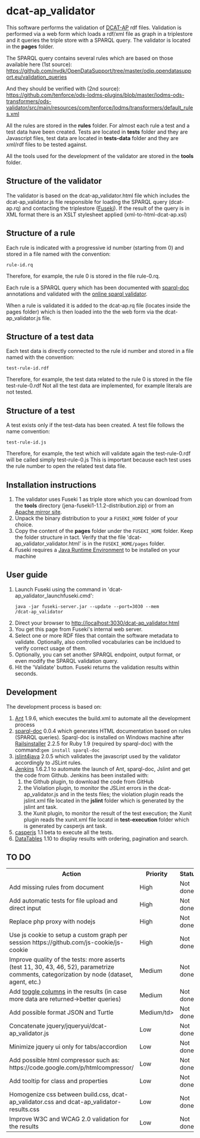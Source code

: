 # dcat-ap_validator

This software performs the validation of <a href="https://joinup.ec.europa.eu/asset/dcat_application_profile/description">DCAT-AP</a> rdf files.
Validation is performed via a web form which loads a rdf/xml file as graph in a triplestore and it queries the triple store with a SPARQL query. The validator is located in the <b>pages</b> folder.

The SPARQL query contains several rules which are based on those available here (1st source):
https://github.com/nvdk/OpenDataSupport/tree/master/odip.opendatasupport.eu/validation_queries

And they should be verified with (2nd source):
https://github.com/tenforce/ods-lodms-plugins/blob/master/lodms-ods-transformers/ods-validator/src/main/resources/com/tenforce/lodms/transformers/default_rules.xml

All the rules are stored in the <b>rules</b> folder. For almost each rule a test and a test data have been created. Tests are located in <b>tests</b> folder and they are Javascript files, test data are located in <b>tests-data</b> folder and they are xml/rdf files to be tested against.

All the tools used for the development of the validator are stored in the <b>tools</b> folder.

<h2>Structure of the validator</h2>
The validator is based on the dcat-ap_validator.html file which includes the dcat-ap_validator.js file responsible for loading the SPARQL query (dcat-ap.rq) and contacting the triplestore (<a href="http://jena.apache.org/documentation/serving_data/">Fuseki</a>).
If the result of the query is in XML format there is an XSLT stylesheet applied (xml-to-html-dcat-ap.xsl)

<h2>Structure of a rule</h2>
Each rule is indicated with a progressive id number (starting from 0) and stored in a file named with the convention:

<code>rule-id.rq</code>

Therefore, for example, the rule 0 is stored in the file rule-0.rq.

Each rule is a SPARQL query which has been documented with <a href="https://github.com/ldodds/sparql-doc">sparql-doc</a> annotations and validated with the <a href="http://www.sparql.org/query-validator.html">online sparql validator</a>.

When a rule is validated it is added to the dcat-ap.rq file (locates inside the pages folder) which is then loaded into the the web form via the dcat-ap_validator.js file.

<h2>Structure of a test data</h2>
Each test data is directly connected to the rule id number and stored in a file named with the convention:

<code>test-rule-id.rdf</code>

Therefore, for example, the test data related to the rule 0 is stored in the file test-rule-0.rdf
Not all the test data are implemented, for example literals are not tested.

<h2>Structure of a test</h2>
A test exists only if the test-data has been created. A test file follows the name convention:

<code>test-rule-id.js</code>

Therefore, for example, the test which will validate again the test-rule-0.rdf will be called simply test-rule-0.js
This is important because each test uses the rule number to open the related test data file.

<h2>Installation instructions</h2>
<ol>
<li>The validator uses Fuseki 1 as triple store which you can download from the <b>tools</b> directory (jena-fuseki1-1.1.2-distribution.zip) or from an <a href="http://www.apache.org/dist/jena/">Apache mirror site</a>.</li>
<li>Unpack the binary distribution to your a <code>FUSEKI_HOME</code> folder of your choice.</li>
<li>Copy the content of the <b>pages</b> folder under the <code>FUSEKI_HOME</code> folder. Keep the folder structure in tact. Verify that the file 'dcat-ap_validator_validator.html' is in the <code>FUSEKI_HOME/pages</code> folder.</li>
<li>Fuseki requires a <a href="http://www.oracle.com/technetwork/java/javase/downloads/java-se-jre-7-download-432155.html">Java Runtime Environment</a> to be installed on your machine</li>
</ol>

<h2>User guide</h2>
<ol>
<li>Launch Fuseki using the command in 'dcat-ap_validator_launchfuseki.cmd':

<code>java -jar fuseki-server.jar --update --port=3030 --mem /dcat-ap_validator</code>
</li>
<li>Direct your browser to <a href="http://localhost:3030/dcat-ap_validator.html">http://localhost:3030/dcat-ap_validator.html</a></li>
<li>You get this page from Fuseki's internal web server.</li>
<li>Select one or more RDF files that contain the software metadata to validate. Optionally, also controlled vocabularies can be incldued to verify correct usage of them.</li>
<li>Optionally, you can set another SPARQL endpoint, output format, or even modify the SPARQL validation query. </li>
<li>Hit the 'Validate' button. Fuseki returns the validation results within seconds.</li>
</ol>
<h2>Development</h2>
The development process is based on:
<ol>
<li><a href="http://ant.apache.org/">Ant</a> 1.9.6, which executes the build.xml to automate all the development process</li>
<li><a href="https://github.com/ldodds/sparql-doc">sparql-doc</a> 0.0.4 which generates HTML documentation based on rules (SPARQL queries). Sparql-doc is installed on Windows machine after <a href="http://railsinstaller.org/en">Railsinstaller</a> 2.2.5 for Ruby 1.9 (required by sparql-doc) with the command:<code>gem install sparql-doc</code></li>
<li><a href="https://code.google.com/p/jslint4java/">jslint4java</a> 2.0.5 which validates the javascript used by the validator accordingly to JSLint rules.</li>
<li><a href="https://jenkins-ci.org/">Jenkins</a> 1.6.2.1 to automate the launch of Ant, sparql-doc, Jslint and get the code from Github. Jenkins has been installed with:
<ol>
<li>the Github plugin, to download the code from GitHub</li>
<li>the Violation plugin, to monitor the JSLint errors in the dcat-ap_validator.js and in the tests files; the violation plugin reads the jslint.xml file located in the <b>jslint</b> folder which is generated by the jslint ant task.</li>
<li>the Xunit plugin, to monitor the result of the test execution; the Xunit plugin reads the xunit.xml file locatd in <b>test-execution</b> folder which is generated by casperjs ant task.</li>
</ol>
</li>
<li><a href="https://casperjs.org">casperjs</a> 1.1 beta to execute all the tests.</li>
<li><a href="https://www.datatables.net/">DataTables</a> 1.10 to display results with ordering, pagination and search.</li>
</ol>
<h2>TO DO</h2>
<table>
<tr><th>Action</th><th>Priority</th><th>Status</th></tr>
<tr><td>Add missing rules from document</td><td>High</td><td>Not done</td></tr>
<tr><td>Add automatic tests for file upload and direct input</td><td>High</td><td>Not done</td></tr>
<tr><td>Replace php proxy with nodejs</td><td>High</td><td>Not done</td></tr>
<tr><td>Use js cookie to setup a custom graph per session https://github.com/js-cookie/js-cookie</td><td>High</td><td>Not done</td></tr>
<tr><td>Improve quality of the tests: more asserts (test 11, 30, 43, 46, 52), parametrize comments, categorization by node (dataset, agent, etc.)</td><td>Medium</td><td>Not done</td></tr>
<tr><td>Add <a href="https://datatables.net/examples/api/show_hide.html">toggle columns</a> in the results (in case more data are returned->better queries)</td><td>Medium</td><td>Not done</td></tr>
<tr><td>Add possible format JSON and Turtle</td><td>Medium/td><td>Not done</td></tr>
<tr><td>Concatenate jquery/jqueryui/dcat-ap_validator.js</td><td>Low</td><td>Not done</td></tr>
<tr><td>Minimize jquery ui only for tabs/accordion</td><td>Low</td><td>Not done</td></tr>
<tr><td>Add possible html compressor such as: https://code.google.com/p/htmlcompressor/</td><td>Low</td><td>Not done</td></tr>
<tr><td>Add tooltip for class and properties</td><td>Low</td><td>Not done</td></tr>
<tr><td>Homogenize css between build.css, dcat-ap_validator.css and dcat-ap_validator-results.css</td><td>Low</td><td>Not done</td></tr>
<tr><td>Improve W3C and WCAG 2.0 validation for the results</td><td>Low</td><td>Not done</td></tr>
</table>
